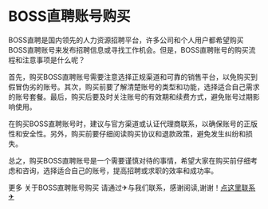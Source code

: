 # BOSS直聘账号购买

BOSS直聘是国内领先的人力资源招聘平台，许多公司和个人用户都希望购买BOSS直聘账号来发布招聘信息或寻找工作机会。但是，BOSS直聘账号的购买流程和注意事项是什么呢？

首先，购买BOSS直聘账号需要注意选择正规渠道和可靠的销售平台，以免购买到假冒伪劣的账号。其次，购买前要了解清楚账号的类型和功能，选择适合自己需求的账号套餐。最后，购买后要及时关注账号的有效期和续费方式，避免账号过期影响使用。

在购买BOSS直聘账号时，建议与官方渠道或认证代理商联系，以确保账号的正版性和安全性。另外，购买前要仔细阅读购买协议和退款政策，避免发生纠纷和损失。

总之，购买BOSS直聘账号是一个需要谨慎对待的事情，希望大家在购买前仔细考虑和咨询，选择适合自己的账号，提高招聘或求职的效率和成功率。

更多 关于BOSS直聘账号购买 请通过✈与我们联系，感谢阅读,谢谢！[点这里联系✈](https://d.k02.cc)